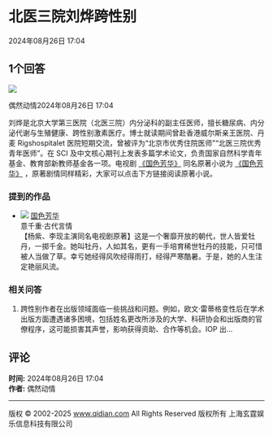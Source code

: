 # 北医三院刘烨跨性别

2024年08月26日 17:04

## 1个回答

![](https://facepic.qidian.com/qd_face/349573/284/100)

偶然动情2024年08月26日 17:04

刘烨是北京大学第三医院（北医三院）内分泌科的副主任医师，擅长糖尿病、内分泌代谢与生殖健康、跨性别激素医疗。博士就读期间曾赴香港威尔斯亲王医院、丹麦 Rigshospitalet 医院短期交流，曾被评为“北京市优秀住院医师”“北医三院优秀青年医师”。在 SCI 及中文核心期刊上发表多篇学术论文，负责国家自然科学青年基金、教育部新教师基金各一项。电视剧 [《国色芳华》](/book/1911369/) 同名原著小说为 [《国色芳华》](/book/1911369/) ，原著剧情同样精彩，大家可以点击下方链接阅读原著小说。

### 提到的作品

- ![](//bookcover.yuewen.com/qdbimg/349573/1911369/180) [国色芳华](https://www.qdmm.com/book/1911369/)  
  意千重·古代言情  
  【杨紫、李现主演同名电视剧原著】这是一个奢靡开放的朝代，世人皆爱牡丹，一掷千金。她叫牡丹，人如其名，更有一手培育稀世牡丹的技能，只可惜被人当做了草。幸亏她经得风吹经得雨打，经得严寒酷暑。于是，她的人生注定艳丽风流。

### 相关问答

1. 跨性别作者在出版领域面临一些挑战和问题。例如，欧文·雷蒂格变性后在学术出版方面遭遇诸多困境，包括姓名更改所涉及的大学、科研协会和出版商的官僚程序，这可能损害其声誉，影响获得资助、合作等机会。IOP 出...

## 评论

**时间:** 2024年08月26日 17:04  
**作者:** 偶然动情

---

版权 © 2002-2025 www.qidian.com All Rights Reserved 版权所有 上海玄霆娱乐信息科技有限公司
<!-- tcd_original_link https://m.qidian.com/ask/qurxaamiqgt -->
